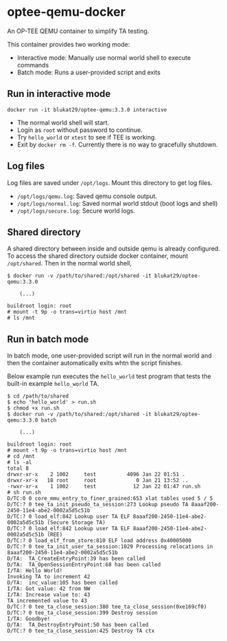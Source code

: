 # optee-qemu-docker

An OP-TEE QEMU container to simplify TA testing.

This container provides two working mode:
- Interactive mode: Manually use normal world shell to execute commands
- Batch mode: Runs a user-provided script and exits



## Run in interactive mode

```
docker run -it blukat29/optee-qemu:3.3.0 interactive
```

- The normal world shell will start.
- Login as `root` without password to continue.
- Try `hello_world` or `xtest` to see if TEE is working.
- Exit by `docker rm -f`. Currently there is no way to gracefully shutdown.


## Log files

Log files are saved under `/opt/logs`. Mount this directory to get log files.

- `/opt/logs/qemu.log`: Saved qemu console output.
- `/opt/logs/normal.log`: Saved normal world stdout (boot logs and shell)
- `/opt/logs/secure.log`: Secure world logs.


## Shared directory

A shared directory between inside and outside qemu is already configured.
To access the shared directory outside docker container, mount `/opt/shared`.
Then in the normal world shell,


```
$ docker run -v /path/to/shared:/opt/shared -it blukat29/optee-qemu:3.3.0

    (...)

buildroot login: root
# mount -t 9p -o trans=virtio host /mnt
# ls /mnt
```


## Run in batch mode

In batch mode, one user-provided script will run in the normal world
and then the container automatically exits whtn the script finishes.

Below example run executes the `hello_world` test program that tests
the built-in example `hello_world` TA.

```
$ cd /path/to/shared
$ echo 'hello_world' > run.sh
$ chmod +x run.sh
$ docker run -v /path/to/shared:/opt/shared -it blukat29/optee-qemu:3.3.0 batch

    (...)

buildroot login: root
# mount -t 9p -o trans=virtio host /mnt
# cd /mnt
# ls -al
total 8
drwxr-xr-x    2 1002     test          4096 Jan 22 01:51 .
drwxr-xr-x   18 root     root             0 Jan 21 13:52 ..
-rwxr-xr-x    1 1002     test            12 Jan 22 01:47 run.sh
# sh run.sh
D/TC:0 0 core_mmu_entry_to_finer_grained:653 xlat tables used 5 / 5
D/TC:? 0 tee_ta_init_pseudo_ta_session:273 Lookup pseudo TA 8aaaf200-2450-11e4-abe2-0002a5d5c51b
D/TC:? 0 load_elf:842 Lookup user TA ELF 8aaaf200-2450-11e4-abe2-0002a5d5c51b (Secure Storage TA)
D/TC:? 0 load_elf:842 Lookup user TA ELF 8aaaf200-2450-11e4-abe2-0002a5d5c51b (REE)
D/TC:? 0 load_elf_from_store:810 ELF load address 0x40005000
D/TC:? 0 tee_ta_init_user_ta_session:1029 Processing relocations in 8aaaf200-2450-11e4-abe2-0002a5d5c51b
D/TA:  TA_CreateEntryPoint:39 has been called
D/TA:  TA_OpenSessionEntryPoint:68 has been called
I/TA: Hello World!
Invoking TA to increment 42
D/TA:  inc_value:105 has been called
I/TA: Got value: 42 from NW
I/TA: Increase value to: 43
TA incremented value to 43
D/TC:? 0 tee_ta_close_session:380 tee_ta_close_session(0xe169cf0)
D/TC:? 0 tee_ta_close_session:399 Destroy session
I/TA: Goodbye!
D/TA:  TA_DestroyEntryPoint:50 has been called
D/TC:? 0 tee_ta_close_session:425 Destroy TA ctx
```

